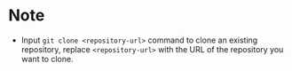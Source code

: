 # Note

- Input `git clone <repository-url>`  command to clone an existing repository, replace `<repository-url>` with the URL of the repository you want to clone. 